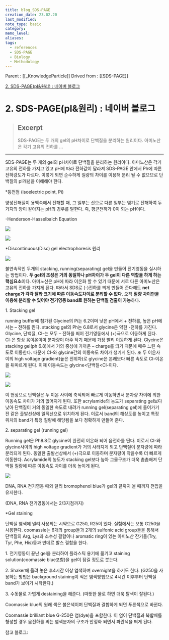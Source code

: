 ```yaml
---
title: blog_SDS-PAGE
creation_date: 23.02.20
last_modified: 
note_type: basic
category: 
memo_level: 
aliases: 
tags:
  - references
  - SDS-PAGE
  - Biology
  - Methodology
---
```


Parent : [[_KnowledgeParticle]]
Drived from : [[SDS-PAGE]]

[2. SDS-PAGE(pI&원리) : 네이버 블로그](https://m.blog.naver.com/kse517/221183422341)

# 2. SDS-PAGE(pI&원리) : 네이버 블로그

> ## Excerpt
> SDS-PAGE는 두 개의 gel의 pH차이로 단백질을 분리하는 원리이다. 아미노산은 각기 고유의 전하를 ...

---
SDS-PAGE는 두 개의 gel의 pH차이로 단백질을 분리하는 원리이다. 아미노산은 각기 고유의 전하를 가지고 있고 pH에 따라 전하값이 달라져 SDS-PAGE 안에서 Ph에 따른 전하강도가 다르다. 이렇게 되면 순수하게 질량의 차이를 이용해 분리 될 수 없으므로 단백질의 pI개념을 이해해야 한다.

\*등전점 (isoelectric point, Pi)

양성전해질이 용액속에서 전해할 때, 그 일부는 산으로 다른 일부는 염기로 전해하여 두 가지의 양이 같아지는 pH의 경우를 말한다. 즉, 평균전하가 0이 되는 pH이다.

\-Henderson-Hasselbalch Equation

![](https://mblogthumb-phinf.pstatic.net/MjAxODAxMTJfOSAg/MDAxNTE1NzQyNDA4Nzky.OELEy1og98L3dWDWwpUiyIymqby5X71IOcrFRmTDyMEg.8rUt5IW-MBrOZ2eGcNxZ50buGZ6yh_5Q00OC_IBbJYYg.PNG.kse517/ph.PNG?type=w800)

![](https://mblogthumb-phinf.pstatic.net/MjAxODAxMTJfMTQ3/MDAxNTE1NzIyNzY3NTMx.fhlLLws-fmQoMOSBef-c1SUBTiiFqOEFqV3hsRQz3Dgg.5NSBJ8fdgUoIpUvs44Lj44arAHsE9oscwUJKZC6XVbkg.PNG.kse517/image.png?type=w800)



\*Discontinuous(Disc) gel electrophoresis 원리

![](https://mblogthumb-phinf.pstatic.net/MjAxODAxMTJfMTk5/MDAxNTE1NzQyNTA3OTMy.Ftkf2Q7b6mkM-Ku9hwYU7mF73ndB1XH-OBIZNr0J_-Mg.3HE7VmATZgS0RE14lanbCQ0UEe_4Ct_utusLWotV9xIg.PNG.kse517/image.png?type=w800)

불연속적인 두개의 stacking, running(separating) gel을 만들어 전기영동을 실시하는 방법이다. **두 gel의 조성은 거의 동일하나 pH차이가 두 gel이 다른 역할을 하게 하는 핵심요소**이다. 아미노산은 pH에 따라 이온화 할 수 있기 때문에 서로 다른 아미노산은 고유의 전하를 가지게 된다. 따라서 SDS로 (-)전하를 띄게 만들어 준다해도 **net charge가 각각 달라 크기에 따른 이동속도차이로 분리할 수 없다**. 오직 **질량 차이만을 이용해 분리할 수 있어야 전기영동 band로 원하는 단백질 검출이 가능**하다.



1\. Stacking gel

running buffer에 첨가된 Glycine의 Pi는 6.2이며 낮은 pH에서 + 전하를, 높은 pH에서는 – 전하를 띈다. stacking gel의 Ph는 6.8로서 glycine은 약한 -전하를 가진다. Glycine, 단백질, Cl-는 모두 – 전하를 띄어 전기영동에서 (+)극으로 이동하게 된다. Cl-은 항상 음이온이며 분자량이 아주 작기 때문에 가장 빨리 이동하게 된다. Glycine은 stacking gel(ph 6.8)에서 거의 중성에 가까운 – charge를 띄기 때문에 매우 느린 속도로 이동한다. 때문에 Cl-와 glycine간의 이동속도 차이가 생기게 된다. 또 두 이온사이의 high voltage gradient(높은 전위차)로 glycine은 본래보다 빠른 속도로 Cl-이온을 뒤따르게 된다. 이때 이동속도는 glycine<단백질<Cl-이다.

![](https://mblogthumb-phinf.pstatic.net/MjAxODAxMTJfMjc1/MDAxNTE1NzIyNDM5MzIy.QjZFosEv2gDafkzbohrQ3eXUn1IEJ7olBqG9diHvUFsg.b-Xb8cdjv17eo4wpZl_FuZV6rMFpZkN28E2ZcJg0KGUg.PNG.kse517/image.png?type=w800)

![](https://mblogthumb-phinf.pstatic.net/MjAxODAxMTJfMjUz/MDAxNTE1NzIyNDExNzQy.z2J3LHgP1KwFi380n4kcmhAUgCGecbh18-i5qOI5_4sg.U0xJ0GNYX5DxO55SArjQxZ1R8OtNnEMwcSpytx2Sem8g.PNG.kse517/image.png?type=w800)

이 현상으로 단백질은 두 이온 사이에 축적되어 빠르게 이동하면서 분자량 차이에 의한 이동속도 차이가 거의 없어지게 된다. 또한 acrylamide의 농도가 separating gel보다 낮아 단백질이 거의 동일한 속도로 내려가 running gel(separating gel)에 들어가기 전 같은 출발선상에 일직선으로 위치하게 된다. 이로서 band의 해상도를 높이고 특정 위치의 band가 특정 질량에 해당됨을 보다 정확하게 만들어 준다.



2\. separating gel (running gel)

Running gel은 Ph8.8로 glycine이 완전히 이온화 되어 음전하를 띈다. 이로서 Cl-와 glycine사이의 high voltage gradient가 거의 사라지게 되고 단백질이 분자량에 따라 분리되게 된다. 동일한 출발선상에서 (+)극으로 이동하며 분자량이 작을수록 더 빠르게 이동한다. Acrylamide의 농도가 stacking gel보다 높아 그물구조가 더욱 촘촘해져 단백질 질량에 따른 이동속도 차이를 더욱 높이게 된다.

![](https://mblogthumb-phinf.pstatic.net/MjAxODAxMTJfMTI1/MDAxNTE1NzQzNjk3NTk4.6DFKo9GJYHWDscAQ8zPBhJ6hQqC8KH_YPJCgwrHUNX8g.qevKCmA10ipUN7H2AMEGoGvkPZ_bxsPNbhMbvak1eQgg.PNG.kse517/image.png?type=w800)

DNA, RNA 전기영동 때와 달리 bromophenol blue가 gel의 끝까지 올 때까지 전압을 유지한다.

(DNA, RNA 전기영동에서는 2/3지점까지)



\*Gel staining

단백질 염색에 널리 사용되는 시약으로 G250, R25이 있다. 실험에서는 보통 G250을 사용한다. coomassie는 6개의 group들과 2개의 sulfonic acid group들을 통해서 단백질의 Arg, Lys과 소수성 결합이나 aromatic ring이 있는 아미노산 잔기들(Try, Tyr, Phe, His)등과 반데르 발스 결합을 한다.

1\. 전기영동이 끝난 gel을 분리하여 플라스틱 용기에 옮기고 staining solution(coomassie blue포함)을 gel이 잠길 정도로 붓는다.

2\. Shaker에 올려 놓은 후4시간 이상 염색하며 overnight을 하기도 한다. (G250을 사용하는 방법은 background staining이 적은 염색방법으로 4시간 이후부터 단백질 band가 보이기 시작한다.)

3\. 수돗물로 가볍게 destaining을 해준다. (따뜻한 물로 하면 더욱 탈색이 잘된다.)

Coomassie blue의 원래 색은 붉은색이며 단백질과 결합하게 되면 푸른색으로 바뀐다.

Coomassie brilliant blue G-250은 염(dye)을 포함한다. 이 염이 단백질과 복합체를 형성할 경우 음전하를 띄는 염색분자의 구조가 안정화 되면서 파란색을 띄게 된다.



참고 블로그:
